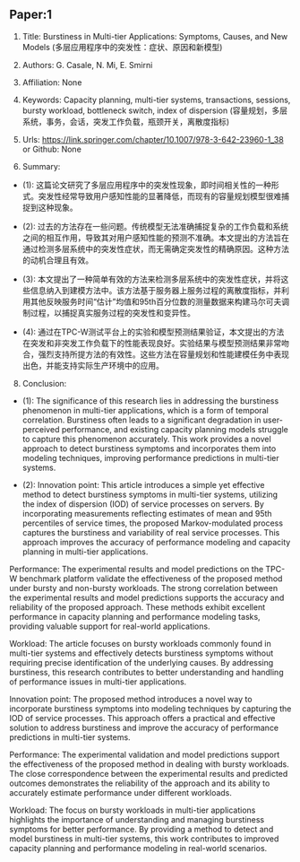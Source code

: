 ## Paper:1




1. Title: Burstiness in Multi-tier Applications: Symptoms, Causes, and New Models (多层应用程序中的突发性：症状、原因和新模型)

2. Authors: G. Casale, N. Mi, E. Smirni

3. Affiliation: None

4. Keywords: Capacity planning, multi-tier systems, transactions, sessions, bursty workload, bottleneck switch, index of dispersion (容量规划，多层系统，事务，会话，突发工作负载，瓶颈开关，离散度指标)

5. Urls: https://link.springer.com/chapter/10.1007/978-3-642-23960-1_38 or Github: None

6. Summary:

- (1): 这篇论文研究了多层应用程序中的突发性现象，即时间相关性的一种形式。突发性经常导致用户感知性能的显著降低，而现有的容量规划模型很难捕捉到这种现象。

- (2): 过去的方法存在一些问题。传统模型无法准确捕捉复杂的工作负载和系统之间的相互作用，导致其对用户感知性能的预测不准确。本文提出的方法旨在通过检测多层系统中的突发性症状，而无需确定突发性的精确原因。这种方法的动机合理且有效。

- (3): 本文提出了一种简单有效的方法来检测多层系统中的突发性症状，并将这些信息纳入到建模方法中。该方法基于服务器上服务过程的离散度指标，并利用其他反映服务时间“估计”均值和95th百分位数的测量数据来构建马尔可夫调制过程，以捕捉真实服务过程的突发性和变异性。

- (4): 通过在TPC-W测试平台上的实验和模型预测结果验证，本文提出的方法在突发和非突发工作负载下的性能表现良好。实验结果与模型预测结果非常吻合，强烈支持所提方法的有效性。这些方法在容量规划和性能建模任务中表现出色，并能支持实际生产环境中的应用。





8. Conclusion:

- (1): The significance of this research lies in addressing the burstiness phenomenon in multi-tier applications, which is a form of temporal correlation. Burstiness often leads to a significant degradation in user-perceived performance, and existing capacity planning models struggle to capture this phenomenon accurately. This work provides a novel approach to detect burstiness symptoms and incorporates them into modeling techniques, improving performance predictions in multi-tier systems.

- (2): Innovation point: This article introduces a simple yet effective method to detect burstiness symptoms in multi-tier systems, utilizing the index of dispersion (IOD) of service processes on servers. By incorporating measurements reflecting estimates of mean and 95th percentiles of service times, the proposed Markov-modulated process captures the burstiness and variability of real service processes. This approach improves the accuracy of performance modeling and capacity planning in multi-tier applications.

Performance: The experimental results and model predictions on the TPC-W benchmark platform validate the effectiveness of the proposed method under bursty and non-bursty workloads. The strong correlation between the experimental results and model predictions supports the accuracy and reliability of the proposed approach. These methods exhibit excellent performance in capacity planning and performance modeling tasks, providing valuable support for real-world applications.

Workload: The article focuses on bursty workloads commonly found in multi-tier systems and effectively detects burstiness symptoms without requiring precise identification of the underlying causes. By addressing burstiness, this research contributes to better understanding and handling of performance issues in multi-tier applications.

Innovation point: The proposed method introduces a novel way to incorporate burstiness symptoms into modeling techniques by capturing the IOD of service processes. This approach offers a practical and effective solution to address burstiness and improve the accuracy of performance predictions in multi-tier systems.

Performance: The experimental validation and model predictions support the effectiveness of the proposed method in dealing with bursty workloads. The close correspondence between the experimental results and predicted outcomes demonstrates the reliability of the approach and its ability to accurately estimate performance under different workloads.

Workload: The focus on bursty workloads in multi-tier applications highlights the importance of understanding and managing burstiness symptoms for better performance. By providing a method to detect and model burstiness in multi-tier systems, this work contributes to improved capacity planning and performance modeling in real-world scenarios.




